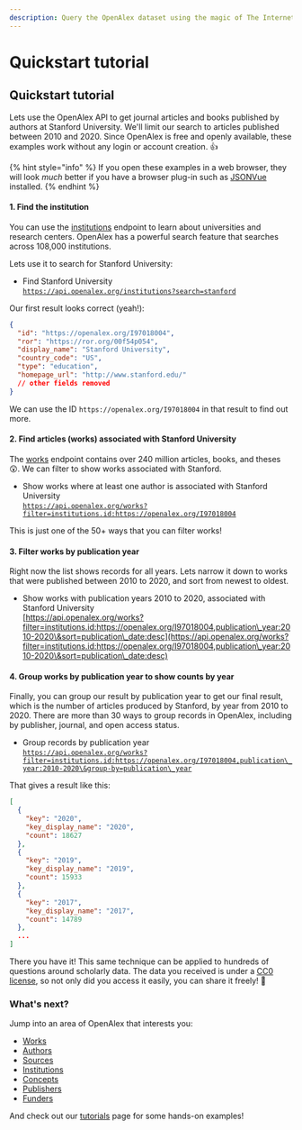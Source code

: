 ```yaml
---
description: Query the OpenAlex dataset using the magic of The Internet
---
```


# Quickstart tutorial

## Quickstart tutorial

Lets use the OpenAlex API to get journal articles and books published by authors at Stanford University. We'll limit our search to articles published between 2010 and 2020. Since OpenAlex is free and openly available, these examples work without any login or account creation. :thumbsup:

{% hint style="info" %}
If you open these examples in a web browser, they will look _much_ better if you have a browser plug-in such as [JSONVue](https://chrome.google.com/webstore/detail/jsonvue/chklaanhfefbnpoihckbnefhakgolnmc) installed.
{% endhint %}

#### 1. Find the institution

You can use the [institutions](the-data/institutions/) endpoint to learn about universities and research centers. OpenAlex has a powerful search feature that searches across 108,000 institutions.

Lets use it to search for Stanford University:

* Find Stanford University\
  [`https://api.openalex.org/institutions?search=stanford`](https://api.openalex.org/institutions?search=stanford)

Our first result looks correct (yeah!):

```json
{
  "id": "https://openalex.org/I97018004",
  "ror": "https://ror.org/00f54p054",
  "display_name": "Stanford University",
  "country_code": "US",
  "type": "education",
  "homepage_url": "http://www.stanford.edu/"
  // other fields removed
}
```

We can use the ID `https://openalex.org/I97018004` in that result to find out more.

#### 2. Find articles (works) associated with Stanford University

The [works](the-data/works/) endpoint contains over 240 million articles, books, and theses :astonished:. We can filter to show works associated with Stanford.

* Show works where at least one author is associated with Stanford University\
  [`https://api.openalex.org/works?filter=institutions.id:https://openalex.org/I97018004`](https://api.openalex.org/works?filter=institutions.id:https://openalex.org/I97018004)

This is just one of the 50+ ways that you can filter works!

#### 3. Filter works by publication year

Right now the list shows records for all years. Lets narrow it down to works that were published between 2010 to 2020, and sort from newest to oldest.

* Show works with publication years 2010 to 2020, associated with Stanford University\
  [https://api.openalex.org/works?filter=institutions.id:https://openalex.org/I97018004,publication\_year:2010-2020\&sort=publication\_date:desc](https://api.openalex.org/works?filter=institutions.id:https://openalex.org/I97018004,publication\_year:2010-2020\&sort=publication\_date:desc)

#### 4. Group works by publication year to show counts by year

Finally, you can group our result by publication year to get our final result, which is the number of articles produced by Stanford, by year from 2010 to 2020. There are more than 30 ways to group records in OpenAlex, including by publisher, journal, and open access status.

* Group records by publication year\
  [`https://api.openalex.org/works?filter=institutions.id:https://openalex.org/I97018004,publication\_year:2010-2020\&group-by=publication\_year`](https://api.openalex.org/works?filter=institutions.id:https://openalex.org/I97018004,publication\_year:2010-2020\&group-by=publication\_year)

That gives a result like this:

```json
[
  {
    "key": "2020",
    "key_display_name": "2020",
    "count": 18627
  },
  {
    "key": "2019",
    "key_display_name": "2019",
    "count": 15933
  },
  {
    "key": "2017",
    "key_display_name": "2017",
    "count": 14789
  },
  ...
]
```

There you have it! This same technique can be applied to hundreds of questions around scholarly data. The data you received is under a [CC0 license](https://creativecommons.org/publicdomain/zero/1.0/), so not only did you access it easily, you can share it freely! :tada:

### What's next?

Jump into an area of OpenAlex that interests you:

* [Works](the-data/works/)
* [Authors](the-data/authors/)
* [Sources](the-data/sources/)
* [Institutions](the-data/institutions/)
* [Concepts](the-data/concepts/)
* [Publishers](the-data/publishers/)
* [Funders](the-data/funders/)

And check out our [tutorials](additional-help/tutorials.md) page for some hands-on examples!
